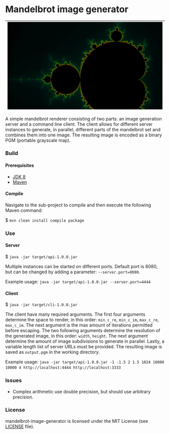 # Mandelbrot image generator

![](header.png) |
--------------- |

A simple mandelbrot renderer consisting of two parts: 
an image generation server and a command line client. The client allows for different server instances
to generate, in parallel, different parts of the mandelbrot set and combines them into one image.
The resulting image is encoded as a binary PGM (portable grayscale map).

### Build

#### Prerequisites

* [JDK 8](http://www.oracle.com/technetwork/java/javase/downloads/jdk8-downloads-2133151.html)
* [Maven](https://maven.apache.org/index.html)

#### Compile

Navigate to the sub-project to compile and then execute the following Maven command:

$ `mvn clean install compile package`

### Use

#### Server

$ `java -jar target/api-1.0.0.jar`

Multiple instances can be started on different ports. Default port is 8080, but can be changed by adding a parameter: 
`--server.port=8080`.

Example usage: `java -jar target/api-1.0.0.jar --server.port=4444` 

#### Client

$ `java -jar target/cli-1.0.0.jar`

The client have many required arguments. The first four arguments determine the space to render, in this order:
`min_c_re`, `min_c_im`, `max_c_re`, `max_c_im`.
The next argument is the max amount of iterations permitted before escaping.
The two following arguments determine the resolution of the generated image, in this order: `width`, `height`.
The next argument determine the amount of image subdivisions to generate in parallel. Lastly, a variable length list 
of server URLs must be provided. The resulting image is saved as `output.pgm` in the working directory.

Example usage: `java -jar target/api-1.0.0.jar -1 -1.5 2 1.5 1024 10000 10000 4 http://localhost:4444 http://localhost:3333` 

### Issues

* Complex arithmetic use double precision, but should use arbitrary precision.

### License

mandelbrot-image-generator is licensed under the MIT License (see [LICENSE](./blob/master/LICENSE) file).